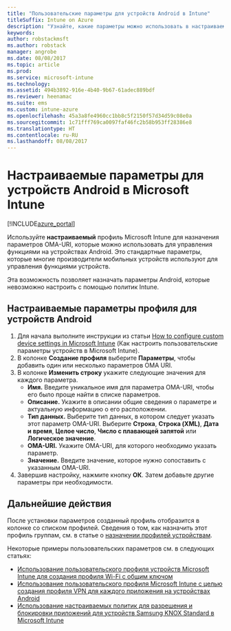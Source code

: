 ```yaml
---
title: "Пользовательские параметры для устройств Android в Intune"
titleSuffix: Intune on Azure
description: "Узнайте, какие параметры можно использовать в настраиваемом профиле Android.\""
keywords: 
author: robstackmsft
ms.author: robstack
manager: angrobe
ms.date: 08/08/2017
ms.topic: article
ms.prod: 
ms.service: microsoft-intune
ms.technology: 
ms.assetid: 494b3892-916e-4b40-9b67-61adec889bdf
ms.reviewer: heenamac
ms.suite: ems
ms.custom: intune-azure
ms.openlocfilehash: 45a3a8fe4960cc1bb8c5f2150f57d34d59c08e0a
ms.sourcegitcommit: 1c71fff769ca0097faf46fc2b58b953ff28386e8
ms.translationtype: HT
ms.contentlocale: ru-RU
ms.lasthandoff: 08/08/2017
---
```

# <a name="custom-settings-for-android-devices-in-microsoft-intune"></a>Настраиваемые параметры для устройств Android в Microsoft Intune

[!INCLUDE[azure_portal](./includes/azure_portal.md)]

Используйте **настраиваемый** профиль Microsoft Intune для назначения параметров OMA-URI, которые можно использовать для управления функциями на устройствах Android. Это стандартные параметры, которые многие производители мобильных устройств используют для управления функциями устройств.

Эта возможность позволяет назначать параметры Android, которые невозможно настроить с помощью политик Intune.

## <a name="custom-profile-settings-for-android-devices"></a>Настраиваемые параметры профиля для устройств Android

1. Для начала выполните инструкции из статьи [How to configure custom device settings in Microsoft Intune](custom-settings-configure.md) (Как настроить пользовательские параметры устройств в Microsoft Intune).
2. В колонке **Создание профиля** выберите **Параметры**, чтобы добавить один или несколько параметров OMA URI.
3. В колонке **Изменить строку** укажите следующие значения для каждого параметра.
    - **Имя.** Введите уникальное имя для параметра OMA-URI, чтобы его было проще найти в списке параметров.
    - **Описание.** Укажите в описании общие сведения о параметре и актуальную информацию о его расположении.
    - **Тип данных.** Выберите тип данных, в котором следует указать этот параметр OMA-URI. Выберите **Строка**, **Строка (XML)**, **Дата и время**, **Целое число**, **Число с плавающей запятой** или **Логическое значение**.
    - **OMA-URI.** Укажите OMA-URI, для которого необходимо указать параметр.
    - **Значение.** Введите значение, которое нужно сопоставить с указанным OMA-URI.
4. Завершив настройку, нажмите кнопку **ОК**. Затем добавьте другие параметры при необходимости.

## <a name="next-steps"></a>Дальнейшие действия

После установки параметров созданный профиль отобразится в колонке со списком профилей. Сведения о том, как назначить этот профиль группам, см. в статье о [назначении профилей устройствам](device-profile-assign.md).

Некоторые примеры пользовательских параметров см. в следующих статьях:

- [Использование пользовательского профиля устройств Microsoft Intune для создания профиля Wi-Fi с общим ключом](/intune/wi-fi-profile-shared-key)
- [Использование пользовательского профиля Microsoft Intune с целью создания профиля VPN для каждого приложения на устройствах Android](/intune/android-pulse-secure-per-app-vpn)
- [Использование настраиваемых политик для разрешения и блокировки приложений для устройств Samsung KNOX Standard в Microsoft Intune](/intune/samsung-knox-apps-allow-block)

